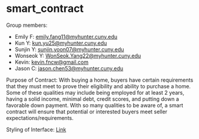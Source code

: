 # smart_contract

Group members:
- Emily F: emily.fang11@myhunter.cuny.edu
- Kun Y: kun.yu25@myhunter.cuny.edu
- Sunjin Y: sunjin.yoon07@myhunter.cuny.edu
- Wonseok Y: WonSeok.Yang22@myhunter.cuny.edu
- Kevin: kevin.fncw@gmail.com
- Jason C: jason.chen53@myhunter.cuny.edu

Purpose of Contract:
With buying a home, buyers have certain requirements that they must meet to prove their eligibility and ability to purchase a home. Some of these qualities may include being employed for at least 2 years, having a solid income, minimal debt, credit scores, and putting down a favorable down payment. With so many qualities to be aware of, a smart contract will ensure that potential or interested buyers meet seller expectations/requirements.

Styling of Interface: [Link](https://solidity.readthedocs.io/en/v0.5.13/style-guide.html)

